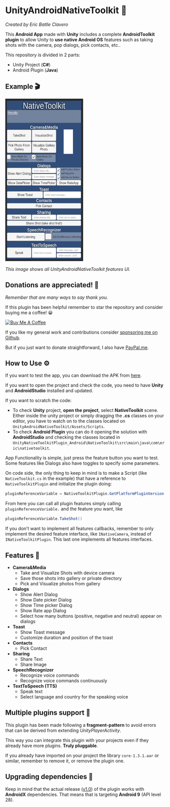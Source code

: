 # UnityAndroidNativeToolkit 🧰
*Created by Eric Batlle Clavero*
 
This **Android App** made with **Unity** includes a complete **AndroidToolkit plugin** to allow Unity to **use native Android OS** features such as taking shots with the camera, pop dialogs, pick contacts, etc..

This repository is divided in 2 parts:

- Unity Project (**C#**)
- Android Plugin (**Java**)

## Example 🎬

<p>
  <img src="UnityNativeToolkitImg.PNG" alt="simple video gif" width="246" height="512"/>
</p>

*This image shows all UnityAndroidNativeToolkit features UI.*

## Donations are appreciated! 💸
*Remember that are many ways to say thank you.*

If this plugin has been helpful remember to star the repository and consider buying me a coffee! 😀 
<p>
<a href="https://www.buymeacoffee.com/ebatlleclavero" target="_blank"><img src="https://cdn.buymeacoffee.com/buttons/default-blue.png" alt="Buy Me A Coffee" width="144.6" height="34"></a>
</p>

If you like my general work and contributions consider [sponsoring me on Github](https://github.com/sponsors/EricBatlle). 

But if you just want to donate straightforward, I also have [PayPal.me](https://paypal.me/EricBatlleClavero?locale.x=es_ES).

## How to Use ⚙️

If you want to test the app, you can download the APK from [here](https://github.com/EricBatlle/UnityAndroidNativeToolkit/releases/download/v1.0/UnityNativeToolkit_1.0.apk).

If you want to open the project and check the code, you need to have **Unity** and **AndroidStudio** installed and updated.

If you want to scratch the code:

- To check **Unity** project, **open the project**, select **NativeToolkit** scene.
Either inside the unity project or simply dragging the **.cs** classes on your editor, you have to watch on to the classes located on ``UnityAndroidNativeToolkit/Assets/Scripts``. 
- To check **Android Plugin** you can do it opening the solution with **AndroidStudio** and checking the classes located in ``UnityNativeToolkitPlugin_Android\NativeToolkit\src\main\java\com\eric\nativetoolkit``.

App Functionality is simple, just press the feature button you want to test. Some features like Dialogs also have toggles to specify some parameters.


On code side, the only thing to keep in mind is to make a Script (like ``NativeToolkit.cs`` in the example) that have a reference to ``NativeToolkitPlugin`` and initialize the plugin doing: 
```csharp
pluginReferenceVariable = NativeToolkitPlugin.GetPlatformPluginVersion(this.gameObject.name);
```

From here you can call all plugin features simply calling ``pluginReferenceVariable.`` and the feature you want, like 
```csharp
pluginReferenceVariable.TakeShot()
```

If you don't want to implement all features callbacks, remember to only implement the desired feature interface, like ``INativeCamera``, instead of ``INativeToolkitPlugin``. This last one implements all features interfaces.

## Features 🧰

- **Camera&Media**
	- Take and Visualize Shots with device camera
	- Save those shots into gallery or private directory
	- Pick and Visualize photos from gallery
- **Dialogs**
	- Show Alert Dialog
	- Show Date picker Dialog
	- Show Time picker Dialog
	- Show Rate app Dialog
	- Select how many buttons (positive, negative and neutral) appear on dialogs
- **Toast**
	- Show Toast message
	- Customize duration and position of the toast
- **Contacts**
	- Pick Contact
- **Sharing**
	- Share Text
	- Share Image
- **SpeechRecognizer**
	- Recognize voice commands
	- Recognize voice commands continuously
- **TextToSpeech (TTS)**
	- Speak text
	- Select language and country for the speaking voice

## Multiple plugins support 🔌

This plugin has been made following a **fragment-pattern** to avoid errors that can be derived from extending *UnityPlayerActivity*.

This way you can integrate this plugin with your projects even if they already have more plugins. **Truly pluggable**.

If you already have imported on your project the library ``core-1.3.1.aar`` or similar, remember to remove it, or remove the plugin one.

## Upgrading dependencies 📜

Keep in mind that the actual release ([v1.0](https://github.com/EricBatlle/UnityAndroidNativeToolkit/releases/download/v1.0/UnityNativeToolkit_1.0.apk)) of the plugin works with **AndroidX** dependencies. That means that is targeting **Android 9** (API level 28).

